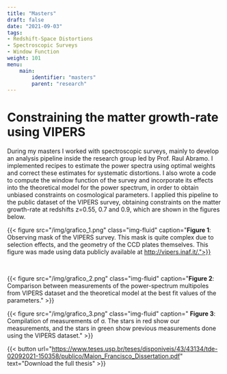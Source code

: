 ```yaml
---
title: "Masters"
draft: false
date: "2021-09-03"
tags: 
- Redshift-Space Distortions
- Spectroscopic Surveys
- Window Function
weight: 101
menu:
    main:
        identifier: "masters"
        parent: "research"
---
```


# Constraining the matter growth-rate using VIPERS

During my masters I worked with spectroscopic surveys, mainly to develop an analysis pipeline inside the research group led by Prof. Raul Abramo. I implemented recipes to estimate the power spectra using optimal weights and correct these estimates for systematic distortions. I also wrote a code to compute the window function of the survey and incorporate its effects into the theoretical model for the power spectrum, in order to obtain unbiased constraints on cosmological parameters. I applied this pipeline to the public dataset of the VIPERS survey, obtaining constraints on the matter growth-rate at redshifts z=0.55, 0.7 and 0.9, which are shown in the figures below.

{{< figure src="/img/grafico_1.png" class="img-fluid" caption="**Figure 1**: Observing mask of the VIPERS survey. This mask is quite complex due to selection effects, and the geometry of the CCD plates themselves. This figure was made using data publicly available at http://vipers.inaf.it/.">}}

</br>

{{< figure src="/img/grafico_2.png" class="img-fluid" caption="**Figure 2**: Comparison between measurements of the power-spectrum multipoles from VIPERS dataset and the theoretical model at the best fit values of the parameters." >}}
</br>

{{< figure src="/img/grafico_3.png" class="img-fluid" caption=" **Figure 3**: Compilation of measurements of σ. The stars in red show our measurements, and the stars in green show previous measurements done using the VIPERS dataset." >}}
</br>

{{< button url="https://www.teses.usp.br/teses/disponiveis/43/43134/tde-02092021-150358/publico/Maion_Francisco_Dissertation.pdf" text="Download the full thesis" >}}



